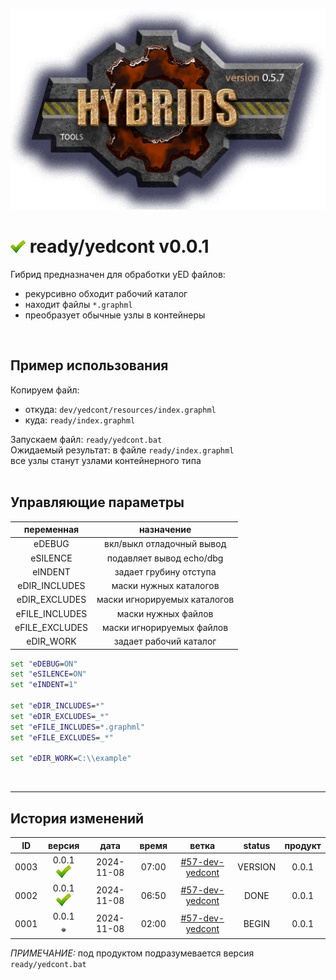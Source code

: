 [![logo](../../logo.png)](../../docs.md "documentation") 

[M]: ../../docs.md        "родитель"
[P]: ../../icons/progress.png  "в процессе..."
[S]: ../../icons/success.png   "ошибок не обнаружено"
[E]: ../../icons/empty.png     "нет данных"

[![S]][M] ready/yedcont v0.0.1
==============================
Гибрид предназначен для обработки yED файлов:  
  - рекурсивно обходит рабочий каталог  
  - находит файлы `*.graphml`  
  - преобразует обычные узлы в контейнеры  
<br/>


Пример использования
--------------------
Копируем файл:  
  - откуда: `dev/yedcont/resources/index.graphml`  
  - куда: `ready/index.graphml`  

Запускаем файл: `ready/yedcont.bat`  
Ожидаемый результат: в файле `ready/index.graphml`  
все узлы станут узлами контейнерного типа  
<br/>

Управляющие параметры
---------------------

| переменная     | назначение                   |
|:--------------:|:----------------------------:|
| eDEBUG         | вкл/выкл отладочный вывод    |
| eSILENCE       | подавляет вывод echo/dbg     |
| eINDENT        | задает грубину отступа       |
| eDIR_INCLUDES  | маски нужных каталогов       |
| eDIR_EXCLUDES  | маски игнорируемых каталогов |
| eFILE_INCLUDES | маски нужных файлов          |
| eFILE_EXCLUDES | маски игнорируемых файлов    |
| eDIR_WORK      | задает рабочий каталог       |

```bat
set "eDEBUG=ON"
set "eSILENCE=ON"
set "eINDENT=1"

set "eDIR_INCLUDES=*"
set "eDIR_EXCLUDES=_*"
set "eFILE_INCLUDES=*.graphml"
set "eFILE_EXCLUDES=_*"

set "eDIR_WORK=C:\\example"
```

<br/>


--------------------------------------------------------------------------------

История изменений 
-----------------

| **ID** |      версия     |    дата    | время |        ветка      | status  | продукт |  
|:------:|:---------------:|:----------:|:-----:|:-----------------:|:-------:|:-------:|  
|  0003  | 0.0.1 [![S]][M] | 2024-11-08 | 07:00 | [#57-dev-yedcont] | VERSION |  0.0.1  |  
|  0002  | 0.0.1 [![S]][M] | 2024-11-08 | 06:50 | [#57-dev-yedcont] |  DONE   |  0.0.1  |  
|  0001  | 0.0.1 [![E]][M] | 2024-11-08 | 02:00 | [#57-dev-yedcont] |  BEGIN  |  0.0.1  |  

*ПРИМЕЧАНИЕ:* под продуктом подразумевается версия `ready/yedcont.bat`  

[#57-dev-yedcont]: ../../history.md#-v057-dev
